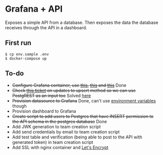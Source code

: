 # Grafana + API

Exposes a simple API from a database. Then exposes the data the database receives through the API in a dashboard.

## First run

```
$ cp env.sample .env
$ docker-compose up
```

## To-do

* ~~Configure Grafana container, use [this](http://docs.grafana.org/installation/docker/), [this](http://docs.grafana.org/installation/configuration/) and [this](http://docs.grafana.org/administration/provisioning/)~~ Done
* ~~Check [this ticket](https://github.com/PostgREST/postgrest/issues/256) on updates to upsert method so we can use PostgREST as an input too~~ Solved [here](https://github.com/PostgREST/postgrest/pull/1048)
* ~~Provision datasource to Grafana~~ Done, can't use [environment variables](https://github.com/grafana/grafana/issues/12896) though
* Provision dashboard to Grafana
* ~~Create script to add users to Postgres that have INSERT permission to the API schema in the postgres database~~ Done
* Add JWK generation to team creation script
* Add send credentials by email to team creation script
* Add test table and verification (being able to post to the API with generated token) in team creation script
* Add SSL with nginx container and [Let's Encrypt](https://letsencrypt.org/)
